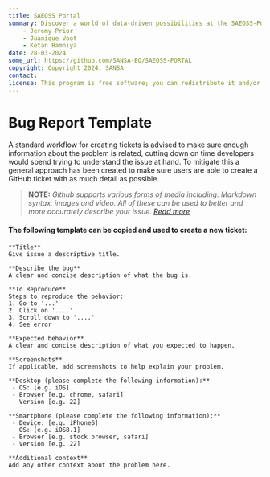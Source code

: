```yaml
---
title: SAEOSS Portal
summary: Discover a world of data-driven possibilities at the SAEOSS-Portal, where information converges to empower data sharing and decision-making.
    - Jeremy Prior
    - Juanique Voot
    - Ketan Bamniya
date: 28-03-2024
some_url: https://github.com/SANSA-EO/SAEOSS-PORTAL
copyright: Copyright 2024, SANSA
contact:
license: This program is free software; you can redistribute it and/or modify it under the terms of the GNU Affero General Public License as published by the Free Software Foundation; either version 3 of the License, or (at your option) any later version.
---
```


# Bug Report Template
A standard workflow for creating tickets is advised to make sure enough information about the problem is related, cutting down on time developers would spend trying to understand the issue at hand. To mitigate this a general approach has been created to make sure users are able to create a GitHub ticket with as much detail as possible. 

> **NOTE:** *Github supports various forms of media including: Markdown syntax, images and video. All of these can be used to better and more accurately describe your issue. [Read more](https://docs.github.com/en/get-started/writing-on-github/getting-started-with-writing-and-formatting-on-github/basic-writing-and-formatting-syntax)*

#### The following template can be copied and used to create a new ticket:

```
**Title** 
Give issue a descriptive title.

**Describe the bug**
A clear and concise description of what the bug is.

**To Reproduce**
Steps to reproduce the behavior:
1. Go to '...'
2. Click on '....'
3. Scroll down to '....'
4. See error

**Expected behavior**
A clear and concise description of what you expected to happen.

**Screenshots**
If applicable, add screenshots to help explain your problem.

**Desktop (please complete the following information):**
 - OS: [e.g. iOS]
 - Browser [e.g. chrome, safari]
 - Version [e.g. 22]

**Smartphone (please complete the following information):**
 - Device: [e.g. iPhone6]
 - OS: [e.g. iOS8.1]
 - Browser [e.g. stock browser, safari]
 - Version [e.g. 22]

**Additional context**
Add any other context about the problem here.

```
